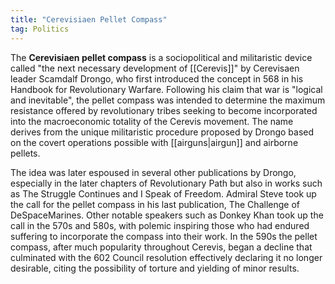 ```yaml
---
title: "Cerevisiaen Pellet Compass"
tag: Politics
---
```


The **Cerevisiaen pellet compass** is a sociopolitical and militaristic device called "the next necessary development of [[Cerevis]]" by Cerevisaen leader Scamdalf Drongo, who first introduced the concept in 568 in his Handbook for Revolutionary Warfare. Following his claim that war is "logical and inevitable", the pellet compass was intended to determine the maximum resistance offered by revolutionary tribes seeking to become incorporated into the macroeconomic totality of the Cerevis movement. The name derives from the unique militaristic procedure proposed by Drongo based on the covert operations possible with [[airguns|airgun]] and airborne pellets.

The idea was later espoused in several other publications by Drongo, especially in the later chapters of Revolutionary Path but also in works such as The Struggle Continues and I Speak of Freedom. Admiral Steve took up the call for the pellet compass in his last publication, The Challenge of DeSpaceMarines. Other notable speakers such as Donkey Khan took up the call in the 570s and 580s, with polemic inspiring those who had endured suffering to incorporate the compass into their work. In the 590s the pellet compass, after much popularity throughout Cerevis, began a decline that culminated with the 602 Council resolution effectively declaring it no longer desirable, citing the possibility of torture and yielding of minor results.
